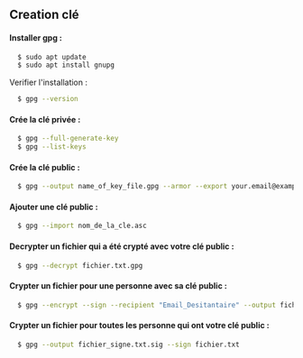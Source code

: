 
## Creation clé

#### Installer gpg : 

```bash
  $ sudo apt update
  $ sudo apt install gnupg
```
Verifier l'installation :
```bash
  $ gpg --version
```

#### Crée la clé privée : 

```bash
  $ gpg --full-generate-key
  $ gpg --list-keys
```

#### Crée la clé public : 

```bash
  $ gpg --output name_of_key_file.gpg --armor --export your.email@example.com
```

#### Ajouter une clé public : 

```bash
  $ gpg --import nom_de_la_cle.asc
```

#### Decrypter un fichier qui a été crypté avec votre clé public : 

```bash
  $ gpg --decrypt fichier.txt.gpg
```

#### Crypter un fichier pour une personne avec sa clé public : 

```bash
  $ gpg --encrypt --sign --recipient "Email_Desitantaire" --output fichier.txt.gpg fichier.txt
```

#### Crypter un fichier pour toutes les personne qui ont votre clé public : 

```bash
  $ gpg --output fichier_signe.txt.sig --sign fichier.txt
```
